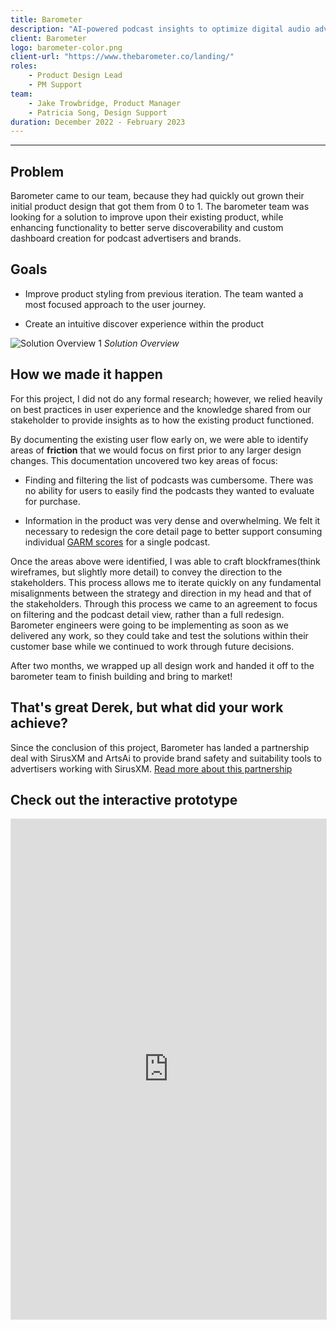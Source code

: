 ```yaml
---
title: Barometer
description: "AI-powered podcast insights to optimize digital audio advertising spend. Barometer helps brands and publishers improve the ROI on their marketing and advertisement budgets."
client: Barometer
logo: barometer-color.png
client-url: "https://www.thebarometer.co/landing/"
roles: 
    - Product Design Lead
    - PM Support
team: 
    - Jake Trowbridge, Product Manager
    - Patricia Song, Design Support
duration: December 2022 - February 2023
---
```

<div id="barometer">

---
<section>

## Problem
Barometer came to our team, because they had quickly out grown their initial product design that got them from 0 to 1. The barometer team was looking for a solution to improve upon their existing product, while enhancing functionality to better serve discoverability and custom dashboard creation for podcast advertisers and brands. 
</section>
<section>

## Goals
- Improve product styling from previous iteration. The team wanted a most focused approach to the user journey.

- Create an intuitive discover experience within the product
</section>

![Solution Overview 1](/assets/projects/barometer/Barometer-1.png)
*Solution Overview*
<section>

## How we made it happen
For this project, I did not do any formal research; however, we relied heavily on best practices in user experience and the knowledge shared from our stakeholder to provide insights as to how the existing product functioned. 

By documenting the existing user flow early on, we were able to identify areas of **friction** that we would focus on first prior to any larger design changes. This documentation uncovered two key areas of focus:
- Finding and filtering the list of podcasts was cumbersome. There was no ability for users to easily find the podcasts they wanted to evaluate for purchase.

- Information in the product was very dense and overwhelming. We felt it necessary to redesign the core detail page to better support consuming individual <a href="https://www.peer39.com/blog/garm-standards" target="_blank">GARM scores</a> for a single podcast. 

Once the areas above were identified, I was able to craft blockframes(think wireframes, but slightly more detail) to convey the direction to the stakeholders. This process allows me to iterate quickly on any fundamental misalignments between the strategy and direction in my head and that of the stakeholders. Through this process we came to an agreement to focus on filtering and the podcast detail view, rather than a full redesign. Barometer engineers were going to be implementing as soon as we delivered any work, so they could take and test the solutions within their customer base while we continued to work through future decisions. 

After two months, we wrapped up all design work and handed it off to the barometer team to finish building and bring to market!
</section>
<section>

## That's great Derek, but what did your work achieve?
Since the conclusion of this project, Barometer has landed a partnership deal with SirusXM and ArtsAi to provide brand safety and suitability tools to advertisers working with SirusXM. <a href="https://digiday.com/media-buying/sirius-xm-creates-a-podcasting-brand-safety-and-suitability-tool-for-advertisers/" target="_blank">Read more about this partnership</a>
</section>
<section>

## Check out the interactive prototype
<iframe style="border: 1px solid rgba(0, 0, 0, 0.1);" width="100%" height="800" src="https://www.figma.com/embed?embed_host=share&url=https%3A%2F%2Fwww.figma.com%2Fproto%2F28SLlDSPRXWhrwzDxovlGO%2FBarometer%3Fpage-id%3D0%253A1%26type%3Ddesign%26node-id%3D1-10993%26viewport%3D680%252C560%252C0.1%26t%3DcOaUH203PNesl4KF-1%26scaling%3Dscale-down%26starting-point-node-id%3D1%253A10993%26mode%3Ddesign" allowfullscreen></iframe>
</section>
</div>
